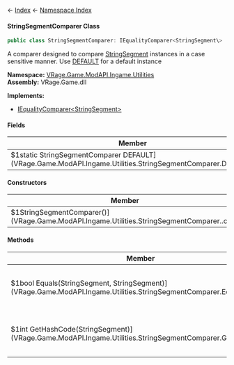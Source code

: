 ← [Index](Api-Index) ← [Namespace Index](Namespace-Index)

#### StringSegmentComparer Class

```csharp
public class StringSegmentComparer: IEqualityComparer<StringSegment\>
```

A comparer designed to compare [StringSegment](VRage.Game.ModAPI.Ingame.Utilities.StringSegment) instances in a case sensitive manner. Use [DEFAULT](VRage.Game.ModAPI.Ingame.Utilities.StringSegmentComparer.DEFAULT) for a default instance

**Namespace:** [VRage.Game.ModAPI.Ingame.Utilities](VRage.Game.ModAPI.Ingame.Utilities)  
**Assembly:** VRage.Game.dll

**Implements:**  
* [IEqualityComparer<StringSegment\>](https://docs.microsoft.com/en-us/dotnet/api/System.Collections.Generic.IEqualityComparer-1?view=netframework-4.6)

#### Fields

|Member|Description|
|---|---|
|\$1static StringSegmentComparer DEFAULT](VRage.Game.ModAPI.Ingame.Utilities.StringSegmentComparer.DEFAULT)|A default instance of [StringSegmentComparer](VRage.Game.ModAPI.Ingame.Utilities.StringSegmentComparer) |

#### Constructors

|Member|Description|
|---|---|
|\$1StringSegmentComparer()](VRage.Game.ModAPI.Ingame.Utilities.StringSegmentComparer..ctor)||

#### Methods

|Member|Description|
|---|---|
|\$1bool Equals(StringSegment, StringSegment)](VRage.Game.ModAPI.Ingame.Utilities.StringSegmentComparer.Equals)|Determines whether the specified objects are equal.|
|\$1int GetHashCode(StringSegment)](VRage.Game.ModAPI.Ingame.Utilities.StringSegmentComparer.GetHashCode)|Returns a hash code for the specified object.|


